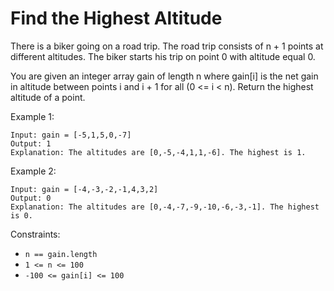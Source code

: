 # Find the Highest Altitude

There is a biker going on a road trip. The road trip consists of n + 1 points at different altitudes. The biker starts his trip on point 0 with altitude equal 0.

You are given an integer array gain of length n where gain[i] is the net gain in altitude between points i​​​​​​ and i + 1 for all (0 <= i < n). Return the highest altitude of a point.

Example 1:

    Input: gain = [-5,1,5,0,-7]
    Output: 1
    Explanation: The altitudes are [0,-5,-4,1,1,-6]. The highest is 1.

Example 2:

    Input: gain = [-4,-3,-2,-1,4,3,2]
    Output: 0
    Explanation: The altitudes are [0,-4,-7,-9,-10,-6,-3,-1]. The highest is 0.

Constraints:

- `n == gain.length`
- `1 <= n <= 100`
- `-100 <= gain[i] <= 100`
